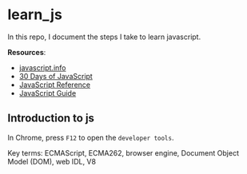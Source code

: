 # learn_js
In this repo, I document the steps I take to learn javascript. 

**Resources**:
- [javascript.info](https://javascript.info)
- [30 Days of JavaScript](https://leetcode.com/studyplan/30-days-of-javascript/)
- [JavaScript Reference](https://developer.mozilla.org/en-US/docs/Web/JavaScript/Reference)
- [JavaScript Guide](https://developer.mozilla.org/en-US/docs/Web/JavaScript/Guide)

## Introduction to js
In Chrome, press `F12` to open the `developer tools`.

Key terms: ECMAScript, ECMA262, browser engine, Document Object Model (DOM), web IDL, V8
